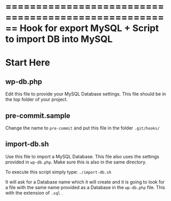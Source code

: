 ======================================================
Hook for export MySQL + Script to import DB into MySQL
======================================================

Start Here
==========

wp-db.php
---------

Edit this file to provide your MySQL Database settings. This file should
be in the top folder of your project.

pre-commit.sample
-----------------
Change the name to `pre-commit` and put this file in the folder `.git/hooks/`

import-db.sh
------------
Use this file to import a MySQL Database. This file also uses the settings
provided in `wp-db.php`. Make sure this is also in the same directory.

To execute this script simply type:
    `./import-db.sh`

It will ask for a Database name which it will create and it is going to look for
a file with the same name provided as a Database in the `wp-db.php` file. This with 
the extension of `.sql` .
